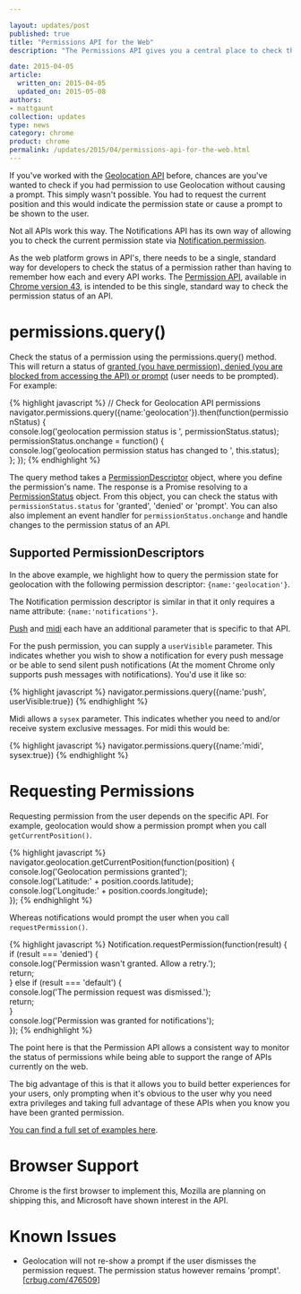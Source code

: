 ```yaml
---

layout: updates/post
published: true
title: "Permissions API for the Web"
description: "The Permissions API gives you a central place to check the permission status of an API."

date: 2015-04-05
article:
  written_on: 2015-04-05
  updated_on: 2015-05-08
authors:
- mattgaunt
collection: updates
type: news
category: chrome
product: chrome
permalink: /updates/2015/04/permissions-api-for-the-web.html
---
```


If you've worked with the [Geolocation 
API](https://developer.mozilla.org/en-US/docs/Web/API/Geolocation/Using_geolocation) 
before, chances are you've wanted to check if you had permission to use 
Geolocation without causing a prompt. This simply wasn't possible. You had to request the current position and this would indicate the permission state or cause a prompt to be shown to the user.  
  
Not all APIs work this way. The Notifications API has its own way of allowing 
you to check the current permission state via 
[Notification.permission](https://notifications.spec.whatwg.org/#permission).

As the web platform grows in API's, there needs to be a single, standard way for 
developers to check the status of a permission rather than having to remember 
how each and every API works. The [Permission 
API](https://w3c.github.io/permissions/), available in [Chrome version 43](https://www.chromestatus.com/feature/6376494003650560), is 
intended to be this single, standard way to check the permission status of an API.

# permissions.query()

Check the status of a permission using the permissions.query() method. This will 
return a status of [granted (you have permission), denied (you are blocked from 
accessing the API) or 
prompt](https://w3c.github.io/permissions/#h-status-of-a-permission) (user needs 
to be prompted). For example:
    
{% highlight javascript %}
// Check for Geolocation API permissions  
navigator.permissions.query({name:'geolocation'}).then(function(permissionStatus) 
{  
  console.log('geolocation permission status is ', permissionStatus.status);  
  permissionStatus.onchange = function() {  
    console.log('geolocation permission status has changed to ', this.status);  
  };
});
{% endhighlight %}

The query method takes a 
[PermissionDescriptor](https://w3c.github.io/permissions/#h-permission-descriptor) 
object, where you define the permission's name. The response is a Promise 
resolving to a 
[PermissionStatus](https://w3c.github.io/permissions/#idl-def-PermissionStatus) 
object. From this object, you can check the status with `permissionStatus.status` 
for 'granted', 'denied' or 'prompt'. You can also also implement an event 
handler for `permissionStatus.onchange` and handle changes to the permission 
status of an API.

## Supported PermissionDescriptors

In the above example, we highlight how to query the permission state for 
geolocation with the following permission descriptor: `{name:'geolocation'}`.  
  
The Notification permission descriptor is similar in that it only requires a 
name attribute: `{name:'notifications'}`.

[Push](https://w3c.github.io/permissions/#h-push) and 
[midi](https://w3c.github.io/permissions/#h-midi) each have an additional 
parameter that is specific to that API.

For the push permission, you can supply a `userVisible` parameter. This indicates 
whether you wish to show a notification for every push message or be able to 
send silent push notifications (At the moment Chrome only supports push messages 
with notifications). You'd use it like so:
    
{% highlight javascript %}
navigator.permissions.query({name:'push', userVisible:true})
{% endhighlight %}

Midi allows a `sysex` parameter. This indicates whether you need to and/or receive 
system exclusive messages. For midi this would be:
    
{% highlight javascript %}
navigator.permissions.query({name:'midi', sysex:true})
{% endhighlight %}

# Requesting Permissions

Requesting permission from the user depends on the specific API. For example, 
geolocation would show a permission prompt when you call `getCurrentPosition()`.
    
{% highlight javascript %}
navigator.geolocation.getCurrentPosition(function(position) {  
  console.log('Geolocation permissions granted');  
  console.log('Latitude:' + position.coords.latitude);  
  console.log('Longitude:' + position.coords.longitude);  
});
{% endhighlight %}

Whereas notifications would prompt the user when you call `requestPermission()`.
    
{% highlight javascript %}
Notification.requestPermission(function(result) {  
  if (result === 'denied') {  
    console.log('Permission wasn\'t granted. Allow a retry.');  
    return;  
  } else if (result === 'default') {  
    console.log('The permission request was dismissed.');  
    return;  
  }  
  console.log('Permission was granted for notifications');  
});
{% endhighlight %}

The point here is that the Permission API allows a consistent way to monitor the 
status of permissions while being able to support the range of APIs currently on 
the web.

The big advantage of this is that it allows you to build better experiences for 
your users, only prompting when it's obvious to the user why you need extra 
privileges and taking full advantage of these APIs when you know you have been 
granted permission.

[You can find a full set of examples 
here](https://googlechrome.github.io/samples/permissions/).

# Browser Support

Chrome is the first browser to implement this, Mozilla are planning on shipping 
this, and Microsoft have shown interest in the API.

# Known Issues

* Geolocation will not re-show a prompt if the user dismisses the permission 
  request. The permission status however remains 'prompt'. 
  [[crbug.com/476509](http://crbug.com/476509)]
